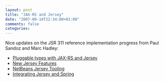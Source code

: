 ```yaml
---
layout: post
title: "JAX-RS and Jersey"
date: "2007-09-14T22:34:00+01:00"
comments: false
categories: 
---
```


<p>Nice updates on the JSR 311 reference implementation progress from Paul Sandoz and Marc Hadley:</p>

<ul>
<li><a href="http://blogs.sun.com/sandoz/entry/plugable_types_with_jax_rs" title="Pluggable types with JAX-RS and Jersey">Pluggable types with JAX-RS and Jersey</a></li>
<li><a href="http://weblogs.java.net/blog/mhadley/archive/2007/09/new_jersey_feat.html" title="New Jersey Features">New Jersey Features</a></li>
<li><a href="http://weblogs.java.net/blog/mhadley/archive/2007/09/netbeans_jersey.html" title="NetBeans Jersey Tooling">NetBeans Jersey Tooling</a></li>
<li><a href="http://weblogs.java.net/blog/mhadley/archive/2007/09/integrating_jer.html" title="Integrating Jersey and Spring">Integrating Jersey and Spring</a></li>
</ul>


